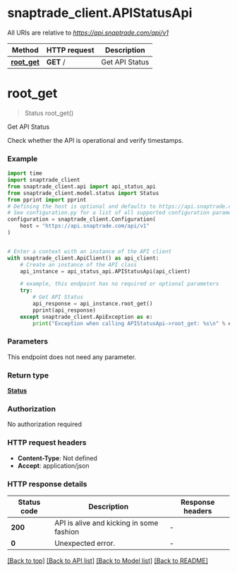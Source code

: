 # snaptrade_client.APIStatusApi

All URIs are relative to *https://api.snaptrade.com/api/v1*

Method | HTTP request | Description
------------- | ------------- | -------------
[**root_get**](APIStatusApi.md#root_get) | **GET** / | Get API Status


# **root_get**
> Status root_get()

Get API Status

Check whether the API is operational and verify timestamps.

### Example


```python
import time
import snaptrade_client
from snaptrade_client.api import api_status_api
from snaptrade_client.model.status import Status
from pprint import pprint
# Defining the host is optional and defaults to https://api.snaptrade.com/api/v1
# See configuration.py for a list of all supported configuration parameters.
configuration = snaptrade_client.Configuration(
    host = "https://api.snaptrade.com/api/v1"
)


# Enter a context with an instance of the API client
with snaptrade_client.ApiClient() as api_client:
    # Create an instance of the API class
    api_instance = api_status_api.APIStatusApi(api_client)

    # example, this endpoint has no required or optional parameters
    try:
        # Get API Status
        api_response = api_instance.root_get()
        pprint(api_response)
    except snaptrade_client.ApiException as e:
        print("Exception when calling APIStatusApi->root_get: %s\n" % e)
```


### Parameters
This endpoint does not need any parameter.

### Return type

[**Status**](Status.md)

### Authorization

No authorization required

### HTTP request headers

 - **Content-Type**: Not defined
 - **Accept**: application/json


### HTTP response details

| Status code | Description | Response headers |
|-------------|-------------|------------------|
**200** | API is alive and kicking in some fashion |  -  |
**0** | Unexpected error. |  -  |

[[Back to top]](#) [[Back to API list]](../README.md#documentation-for-api-endpoints) [[Back to Model list]](../README.md#documentation-for-models) [[Back to README]](../README.md)

